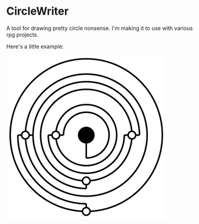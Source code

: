 # CircleWriter

A tool for drawing pretty circle nonsense. I'm making it to use with various rpg projects.

Here's a little example:

![Example of some circle nonsense](examples/foo.svg)
